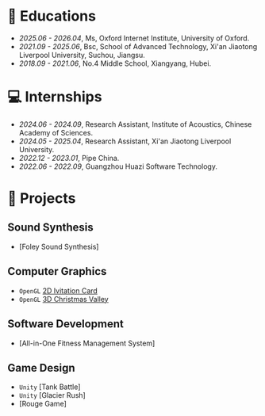 
# 📖 Educations
- *2025.06 - 2026.04*, Ms, Oxford Internet Institute, University of Oxford.
- *2021.09 - 2025.06*, Bsc, School of Advanced Technology, Xi'an Jiaotong Liverpool University, Suchou, Jiangsu.
- *2018.09 - 2021.06*, No.4 Middle School, Xiangyang, Hubei.

# 💻 Internships
- *2024.06 - 2024.09*, Research Assistant, Institute of Acoustics, Chinese Academy of Sciences.
- *2024.05 - 2025.04*, Research Assistant, Xi'an Jiaotong Liverpool University.
- *2022.12 - 2023.01*, Pipe China.
- *2022.06 - 2022.09*, Guangzhou Huazi Software Technology.


# 💬 Projects
## Sound Synthesis
- [Foley Sound Synthesis]

## Computer Graphics

- ``OpenGL`` [2D Ivitation Card](https://github.com/QiYunjia/OPENGL-Invitation-Card-For-The-Graduation-Ceremony)
- ``OpenGL`` [3D Christmas Valley](https://github.com/QiYunjia/OPENGL-Christmas-Village)

## Software Development
 - [All-in-One Fitness Management System]

## Game Design
 - ``Unity``  [Tank Battle]
 - ``Unity``  [Glacier Rush]
 - [Rouge Game]


<!-- 
<div class='paper-box'><div class='paper-box-image'><div><div class="badge">OpenGL</div><img src='projectFig/fig3.png' alt="sym" width="20%"></div></div>
<div class='paper-box-text' markdown="1">
[2D Ivitation Card](https://github.com/QiYunjia/OPENGL-Invitation-Card-For-The-Graduation-Ceremony) \\
**Yunjia QI**
</div>
</div>
 -->
